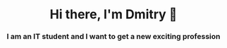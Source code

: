  
<h1 align="center">Hi there, I'm Dmitry</a> 
👋
<h3 align="center">I am an IT student and I want to get a new exciting profession</h3>
